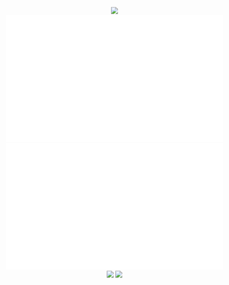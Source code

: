<!-- header S -->
<div align="center">
  <img src="https://capsule-render.vercel.app/api?type=waving&color=gradient&height=280&section=header&text=Winning-Bean&fontSize=90&animation=fadeIn&fontAlignY=35&desc=SeungBeen%20Wee"/>
</div>
<!-- header E -->

<!-- main S -->
<div align="center">
  <img src="https://raw.githubusercontent.com/Winning-Bean/github-stats-transparent/output/generated/overview.svg" />
  <img src="https://raw.githubusercontent.com/Winning-Bean/github-stats-transparent/output/generated/languages.svg" />
  <a href="https://wakatime.com/@WinningBean"><img src="https://github-readme-stats.vercel.app/api/wakatime?username=WinningBean&layout=compact&langs_count=8&theme=buefy"></a>
  <a href="https://solved.ac/wsb0722"><img src="http://mazassumnida.wtf/api/v2/generate_badge?boj=wsb0722"></a>
</div>
<!-- main E -->
